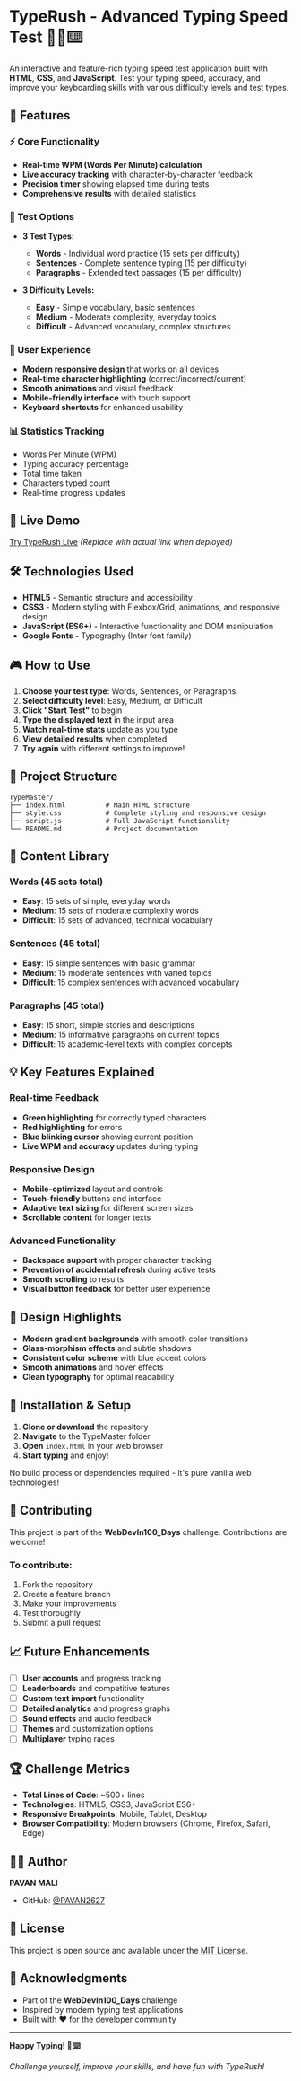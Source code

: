 # TypeRush - Advanced Typing Speed Test 🏃‍♂️⌨️

An interactive and feature-rich typing speed test application built with **HTML**, **CSS**, and **JavaScript**. Test your typing speed, accuracy, and improve your keyboarding skills with various difficulty levels and test types.

## 🌟 Features

### ⚡ Core Functionality
- **Real-time WPM (Words Per Minute) calculation**
- **Live accuracy tracking** with character-by-character feedback
- **Precision timer** showing elapsed time during tests
- **Comprehensive results** with detailed statistics

### 🎯 Test Options
- **3 Test Types:**
  - **Words** - Individual word practice (15 sets per difficulty)
  - **Sentences** - Complete sentence typing (15 per difficulty)
  - **Paragraphs** - Extended text passages (15 per difficulty)

- **3 Difficulty Levels:**
  - **Easy** - Simple vocabulary, basic sentences
  - **Medium** - Moderate complexity, everyday topics
  - **Difficult** - Advanced vocabulary, complex structures

### 🎨 User Experience
- **Modern responsive design** that works on all devices
- **Real-time character highlighting** (correct/incorrect/current)
- **Smooth animations** and visual feedback
- **Mobile-friendly interface** with touch support
- **Keyboard shortcuts** for enhanced usability

### 📊 Statistics Tracking
- Words Per Minute (WPM)
- Typing accuracy percentage
- Total time taken
- Characters typed count
- Real-time progress updates

## 🚀 Live Demo

[Try TypeRush Live](link-to-your-deployment) *(Replace with actual link when deployed)*



## 🛠️ Technologies Used

- **HTML5** - Semantic structure and accessibility
- **CSS3** - Modern styling with Flexbox/Grid, animations, and responsive design
- **JavaScript (ES6+)** - Interactive functionality and DOM manipulation
- **Google Fonts** - Typography (Inter font family)

## 🎮 How to Use

1. **Choose your test type**: Words, Sentences, or Paragraphs
2. **Select difficulty level**: Easy, Medium, or Difficult
3. **Click "Start Test"** to begin
4. **Type the displayed text** in the input area
5. **Watch real-time stats** update as you type
6. **View detailed results** when completed
7. **Try again** with different settings to improve!

## 📂 Project Structure

```
TypeMaster/
├── index.html          # Main HTML structure
├── style.css           # Complete styling and responsive design
├── script.js           # Full JavaScript functionality
└── README.md           # Project documentation
```

## 🎯 Content Library

### Words (45 sets total)
- **Easy**: 15 sets of simple, everyday words
- **Medium**: 15 sets of moderate complexity words
- **Difficult**: 15 sets of advanced, technical vocabulary

### Sentences (45 total)
- **Easy**: 15 simple sentences with basic grammar
- **Medium**: 15 moderate sentences with varied topics
- **Difficult**: 15 complex sentences with advanced vocabulary

### Paragraphs (45 total)
- **Easy**: 15 short, simple stories and descriptions
- **Medium**: 15 informative paragraphs on current topics
- **Difficult**: 15 academic-level texts with complex concepts

## 💡 Key Features Explained

### Real-time Feedback
- **Green highlighting** for correctly typed characters
- **Red highlighting** for errors
- **Blue blinking cursor** showing current position
- **Live WPM and accuracy** updates during typing

### Responsive Design
- **Mobile-optimized** layout and controls
- **Touch-friendly** buttons and interface
- **Adaptive text sizing** for different screen sizes
- **Scrollable content** for longer texts

### Advanced Functionality
- **Backspace support** with proper character tracking
- **Prevention of accidental refresh** during active tests
- **Smooth scrolling** to results
- **Visual button feedback** for better user experience

## 🎨 Design Highlights

- **Modern gradient backgrounds** with smooth color transitions
- **Glass-morphism effects** and subtle shadows
- **Consistent color scheme** with blue accent colors
- **Smooth animations** and hover effects
- **Clean typography** for optimal readability

## 🔧 Installation & Setup

1. **Clone or download** the repository
2. **Navigate** to the TypeMaster folder
3. **Open** `index.html` in your web browser
4. **Start typing** and enjoy!

No build process or dependencies required - it's pure vanilla web technologies!

## 🤝 Contributing

This project is part of the **WebDevIn100_Days** challenge. Contributions are welcome!

### To contribute:
1. Fork the repository
2. Create a feature branch
3. Make your improvements
4. Test thoroughly
5. Submit a pull request

## 📈 Future Enhancements

- [ ] **User accounts** and progress tracking
- [ ] **Leaderboards** and competitive features
- [ ] **Custom text import** functionality
- [ ] **Detailed analytics** and progress graphs
- [ ] **Sound effects** and audio feedback
- [ ] **Themes** and customization options
- [ ] **Multiplayer** typing races

## 🏆 Challenge Metrics

- **Total Lines of Code**: ~500+ lines
- **Technologies**: HTML5, CSS3, JavaScript ES6+
- **Responsive Breakpoints**: Mobile, Tablet, Desktop
- **Browser Compatibility**: Modern browsers (Chrome, Firefox, Safari, Edge)

## 👨‍💻 Author

**PAVAN MALI**
- GitHub: [@PAVAN2627](https://github.com/PAVAN2627)

## 📄 License

This project is open source and available under the [MIT License](LICENSE).

## 🙏 Acknowledgments

- Part of the **WebDevIn100_Days** challenge
- Inspired by modern typing test applications
- Built with ❤️ for the developer community

---

**Happy Typing! 🎯⌨️**

*Challenge yourself, improve your skills, and have fun with TypeRush!*
